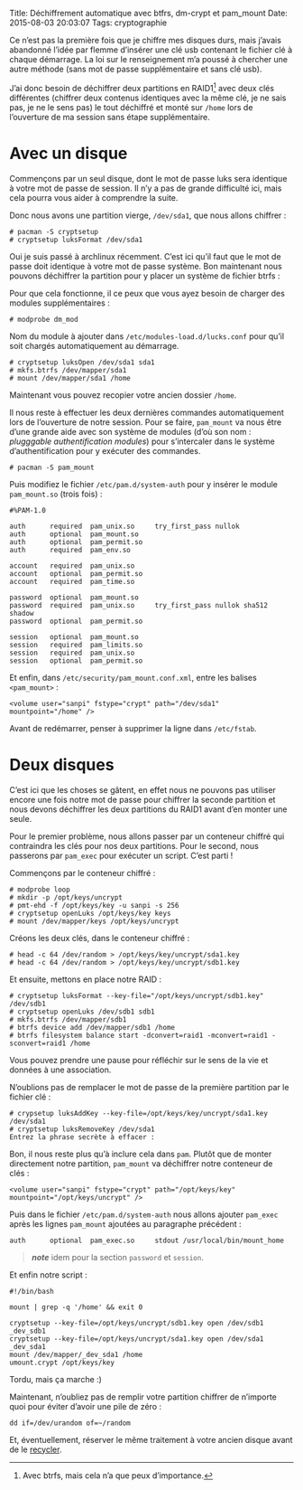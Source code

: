 Title: Déchiffrement automatique avec btfrs, dm-crypt et pam_mount
Date: 2015-08-03 20:03:07
Tags: cryptographie

Ce n’est pas la première fois que je chiffre mes disques durs, mais j’avais
abandonné l’idée par flemme d’insérer une clé usb contenant le fichier clé à
chaque démarrage. La loi sur le renseignement m’a poussé à chercher une autre
méthode (sans mot de passe supplémentaire et sans clé usb).

J’ai donc besoin de déchiffrer deux partitions en RAID1[^1] avec deux clés
différentes (chiffrer deux contenus identiques avec la même clé, je ne sais pas,
je ne le sens pas) le tout déchiffré et monté sur `/home` lors de l’ouverture de
ma session sans étape supplémentaire.

# Avec un disque

Commençons par un seul disque, dont le mot de passe luks sera identique à
votre mot de passe de session. Il n’y a pas de grande difficulté ici, mais cela
pourra vous aider à comprendre la suite.

Donc nous avons une partition vierge, `/dev/sda1`, que nous allons chiffrer :

```
# pacman -S cryptsetup
# cryptsetup luksFormat /dev/sda1
```

Oui je suis passé à archlinux récemment. C’est ici qu’il faut que le mot de passe
doit identique à votre mot de passe système. Bon maintenant nous pouvons
déchiffrer la partition pour y placer un système de fichier btrfs :

Pour que cela fonctionne, il ce peux que vous ayez besoin de charger des modules
supplémentaires :

```
# modprobe dm_mod
```

Nom du module à ajouter dans `/etc/modules-load.d/lucks.conf` pour qu’il soit
chargés automatiquement au démarrage.

```
# cryptsetup luksOpen /dev/sda1 sda1
# mkfs.btrfs /dev/mapper/sda1
# mount /dev/mapper/sda1 /home
```

Maintenant vous pouvez recopier votre ancien dossier `/home`.

Il nous reste à effectuer les deux dernières commandes automatiquement lors de
l’ouverture de notre session. Pour se faire, `pam_mount` va nous être d’une
grande aide avec son système de modules (d’où son nom : *plugggable
authentification modules*) pour s’intercaler dans le système d’authentification
pour y exécuter des commandes.

```
# pacman -S pam_mount
```

Puis modifiez le fichier `/etc/pam.d/system-auth` pour y insérer le module
`pam_mount.so` (trois fois) :

```
#%PAM-1.0

auth      required  pam_unix.so     try_first_pass nullok
auth      optional  pam_mount.so
auth      optional  pam_permit.so
auth      required  pam_env.so

account   required  pam_unix.so
account   optional  pam_permit.so
account   required  pam_time.so

password  optional  pam_mount.so
password  required  pam_unix.so     try_first_pass nullok sha512 shadow
password  optional  pam_permit.so

session   optional  pam_mount.so
session   required  pam_limits.so
session   required  pam_unix.so
session   optional  pam_permit.so
```

Et enfin, dans `/etc/security/pam_mount.conf.xml`, entre les balises
`<pam_mount>` :

```
<volume user="sanpi" fstype="crypt" path="/dev/sda1" mountpoint="/home" />
```

Avant de redémarrer, penser à supprimer la ligne dans `/etc/fstab`.

# Deux disques

C’est ici que les choses se gâtent, en effet nous ne pouvons pas utiliser encore
une fois notre mot de passe pour chiffrer la seconde partition et nous devons
déchiffrer les deux partitions du RAID1 avant d’en monter une seule.

Pour le premier problème, nous allons passer par un conteneur chiffré qui
contraindra les clés pour nos deux partitions. Pour le second, nous passerons
par `pam_exec` pour exécuter un script. C’est parti !

Commençons par le conteneur chiffré :

```
# modprobe loop
# mkdir -p /opt/keys/uncrypt
# pmt-ehd -f /opt/keys/key -u sanpi -s 256
# cryptsetup openLuks /opt/keys/key keys
# mount /dev/mapper/keys /opt/keys/uncrypt
```

Créons les deux clés, dans le conteneur chiffré :

```
# head -c 64 /dev/random > /opt/keys/key/uncrypt/sda1.key
# head -c 64 /dev/random > /opt/keys/key/uncrypt/sdb1.key
```

Et ensuite, mettons en place notre RAID :

```
# cryptsetup luksFormat --key-file="/opt/keys/uncrypt/sdb1.key" /dev/sdb1
# cryptsetup openLuks /dev/sdb1 sdb1
# mkfs.btrfs /dev/mapper/sdb1
# btrfs device add /dev/mapper/sdb1 /home
# btrfs filesystem balance start -dconvert=raid1 -mconvert=raid1 -sconvert=raid1 /home
```

Vous pouvez prendre une pause pour réfléchir sur le sens de la vie et données à
une association.

N’oublions pas de remplacer le mot de passe de la première partition par le
fichier clé :

```
# crypsetup luksAddKey --key-file=/opt/keys/key/uncrypt/sda1.key /dev/sda1
# cryptsetup luksRemoveKey /dev/sda1
Entrez la phrase secrète à effacer :
```

Bon, il nous reste plus qu’à inclure cela dans `pam`. Plutôt que de monter
directement notre partition, `pam_mount` va déchiffrer notre conteneur de clés :

```
<volume user="sanpi" fstype="crypt" path="/opt/keys/key" mountpoint="/opt/keys/uncrypt" />
```

Puis dans le fichier `/etc/pam.d/system-auth` nous allons ajouter `pam_exec`
après les lignes `pam_mount` ajoutées au paragraphe précédent :

```
auth      optional  pam_exec.so     stdout /usr/local/bin/mount_home
```

> ***note*** idem pour la section `password` et `session`.

Et enfin notre script :

```
#!/bin/bash

mount | grep -q '/home' && exit 0

cryptsetup --key-file=/opt/keys/uncrypt/sdb1.key open /dev/sdb1 _dev_sdb1
cryptsetup --key-file=/opt/keys/uncrypt/sda1.key open /dev/sda1 _dev_sda1
mount /dev/mapper/_dev_sda1 /home
umount.crypt /opt/keys/key
```

Tordu, mais ça marche :)

Maintenant, n’oubliez pas de remplir votre partition chiffrer de n’importe quoi
pour éviter d’avoir une pile de zéro :

```
dd if=/dev/urandom of=~/random
```

Et, éventuellement, réserver le même traitement à votre ancien disque avant de
le
[recycler](https://blog.nicelab.org/donnez-une-nouvelle-jeunesse-a-vos-disques-durs/).

[^1]: Avec btrfs, mais cela n’a que peux d’importance.

